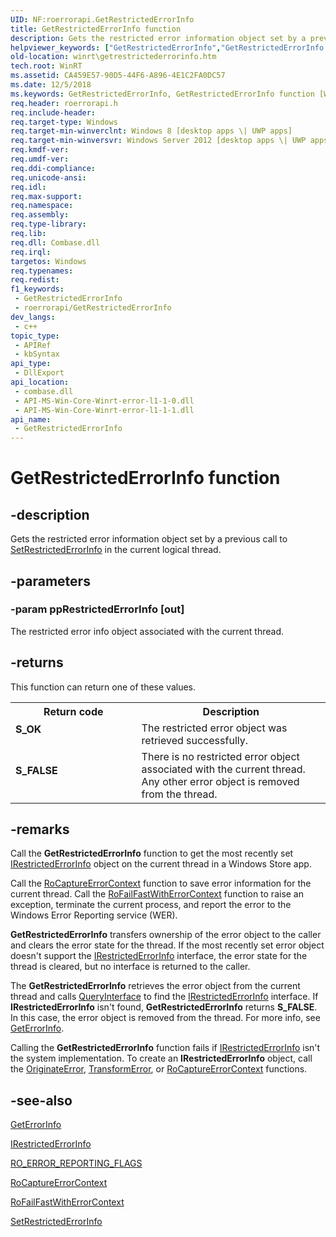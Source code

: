 ```yaml
---
UID: NF:roerrorapi.GetRestrictedErrorInfo
title: GetRestrictedErrorInfo function
description: Gets the restricted error information object set by a previous call to SetRestrictedErrorInfo in the current logical thread.
helpviewer_keywords: ["GetRestrictedErrorInfo","GetRestrictedErrorInfo function [Windows Runtime]","roerrorapi/GetRestrictedErrorInfo","winrt.getrestrictederrorinfo"]
old-location: winrt\getrestrictederrorinfo.htm
tech.root: WinRT
ms.assetid: CA459E57-90D5-44F6-A896-4E1C2FA0DC57
ms.date: 12/5/2018
ms.keywords: GetRestrictedErrorInfo, GetRestrictedErrorInfo function [Windows Runtime], roerrorapi/GetRestrictedErrorInfo, winrt.getrestrictederrorinfo
req.header: roerrorapi.h
req.include-header: 
req.target-type: Windows
req.target-min-winverclnt: Windows 8 [desktop apps \| UWP apps]
req.target-min-winversvr: Windows Server 2012 [desktop apps \| UWP apps]
req.kmdf-ver: 
req.umdf-ver: 
req.ddi-compliance: 
req.unicode-ansi: 
req.idl: 
req.max-support: 
req.namespace: 
req.assembly: 
req.type-library: 
req.lib: 
req.dll: Combase.dll
req.irql: 
targetos: Windows
req.typenames: 
req.redist: 
f1_keywords:
 - GetRestrictedErrorInfo
 - roerrorapi/GetRestrictedErrorInfo
dev_langs:
 - c++
topic_type:
 - APIRef
 - kbSyntax
api_type:
 - DllExport
api_location:
 - combase.dll
 - API-MS-Win-Core-Winrt-error-l1-1-0.dll
 - API-MS-Win-Core-Winrt-error-l1-1-1.dll
api_name:
 - GetRestrictedErrorInfo
---
```


# GetRestrictedErrorInfo function


## -description

Gets the restricted error information object set by a previous call to <a href="https://docs.microsoft.com/windows/desktop/api/roerrorapi/nf-roerrorapi-setrestrictederrorinfo">SetRestrictedErrorInfo</a> in the current logical thread.

## -parameters

### -param ppRestrictedErrorInfo [out]

The restricted error info object associated with the current thread.

## -returns

This function can return one of these values.

<table>
<tr>
<th>Return code</th>
<th>Description</th>
</tr>
<tr>
<td width="40%">
<dl>
<dt><b>S_OK</b></dt>
</dl>
</td>
<td width="60%">
The  restricted error object was retrieved successfully.

</td>
</tr>
<tr>
<td width="40%">
<dl>
<dt><b>S_FALSE</b></dt>
</dl>
</td>
<td width="60%">
There is no restricted error object associated with the current thread. Any other error object is removed from the thread.

</td>
</tr>
</table>

## -remarks

Call the <b>GetRestrictedErrorInfo</b>  function to get the most recently set <a href="https://docs.microsoft.com/windows/desktop/api/restrictederrorinfo/nn-restrictederrorinfo-irestrictederrorinfo">IRestrictedErrorInfo</a> object on the current thread in a Windows Store app.

Call the <a href="https://docs.microsoft.com/windows/desktop/api/roerrorapi/nf-roerrorapi-rocaptureerrorcontext">RoCaptureErrorContext</a> function to save error information for the current thread. Call the <a href="https://docs.microsoft.com/windows/desktop/api/roerrorapi/nf-roerrorapi-rofailfastwitherrorcontext">RoFailFastWithErrorContext</a> function to raise an exception, terminate the current process, and report the error to the Windows Error Reporting service (WER).

<b>GetRestrictedErrorInfo</b> transfers ownership of the error object to the caller and clears the error state for the thread. If the most recently set error object doesn't support the <a href="https://docs.microsoft.com/windows/desktop/api/restrictederrorinfo/nn-restrictederrorinfo-irestrictederrorinfo">IRestrictedErrorInfo</a> interface, the error state for the thread is cleared, but no interface is returned to the caller.

The <b>GetRestrictedErrorInfo</b> retrieves the error object from the current thread and calls <a href="https://docs.microsoft.com/windows/desktop/api/unknwn/nf-unknwn-iunknown-queryinterface(q)">QueryInterface</a> to find the <a href="https://docs.microsoft.com/windows/desktop/api/restrictederrorinfo/nn-restrictederrorinfo-irestrictederrorinfo">IRestrictedErrorInfo</a> interface.  If <b>IRestrictedErrorInfo</b> isn't found, <b>GetRestrictedErrorInfo</b> returns <b>S_FALSE</b>.  In this case, the error object is removed from the thread. For more info, see <a href="https://docs.microsoft.com/windows/desktop/api/oleauto/nf-oleauto-geterrorinfo">GetErrorInfo</a>.

Calling the <b>GetRestrictedErrorInfo</b>  function fails if <a href="https://docs.microsoft.com/windows/desktop/api/restrictederrorinfo/nn-restrictederrorinfo-irestrictederrorinfo">IRestrictedErrorInfo</a> isn't the system implementation. To create an <b>IRestrictedErrorInfo</b> object, call  the <a href="https://docs.microsoft.com/windows/desktop/api/roerrorapi/nf-roerrorapi-rooriginateerror">OriginateError</a>, <a href="https://docs.microsoft.com/windows/desktop/api/roerrorapi/nf-roerrorapi-rotransformerror">TransformError</a>, or <a href="https://docs.microsoft.com/windows/desktop/api/roerrorapi/nf-roerrorapi-rocaptureerrorcontext">RoCaptureErrorContext</a> functions.

## -see-also

<a href="https://docs.microsoft.com/windows/desktop/api/oleauto/nf-oleauto-geterrorinfo">GetErrorInfo</a>



<a href="https://docs.microsoft.com/windows/desktop/api/restrictederrorinfo/nn-restrictederrorinfo-irestrictederrorinfo">IRestrictedErrorInfo</a>



<a href="https://docs.microsoft.com/windows/desktop/api/roerrorapi/ne-roerrorapi-roerrorreportingflags">RO_ERROR_REPORTING_FLAGS</a>



<a href="https://docs.microsoft.com/windows/desktop/api/roerrorapi/nf-roerrorapi-rocaptureerrorcontext">RoCaptureErrorContext</a>



<a href="https://docs.microsoft.com/windows/desktop/api/roerrorapi/nf-roerrorapi-rofailfastwitherrorcontext">RoFailFastWithErrorContext</a>



<a href="https://docs.microsoft.com/windows/desktop/api/roerrorapi/nf-roerrorapi-setrestrictederrorinfo">SetRestrictedErrorInfo</a>

